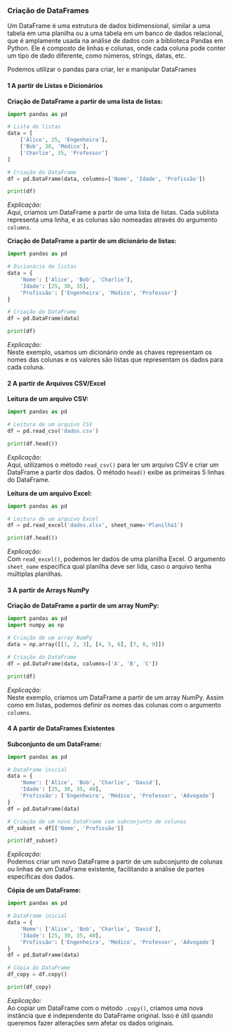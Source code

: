 ###  **Criação de DataFrames**

Um DataFrame é uma estrutura de dados bidimensional, similar a uma tabela em uma planilha ou a uma tabela em um banco de dados relacional, que é amplamente usada na análise de dados com a biblioteca Pandas em Python. Ele é composto de linhas e colunas, onde cada coluna pode conter um tipo de dado diferente, como números, strings, datas, etc.

Podemos utilizar o pandas para criar, ler e manipular DataFrames

#### 1 **A partir de Listas e Dicionários**

**Criação de DataFrame a partir de uma lista de listas:**
```python
import pandas as pd

# Lista de listas
data = [
    ['Alice', 25, 'Engenheira'],
    ['Bob', 30, 'Médico'],
    ['Charlie', 35, 'Professor']
]

# Criação do DataFrame
df = pd.DataFrame(data, columns=['Nome', 'Idade', 'Profissão'])

print(df)
```
*Explicação:*  
Aqui, criamos um DataFrame a partir de uma lista de listas. Cada sublista representa uma linha, e as colunas são nomeadas através do argumento `columns`.

**Criação de DataFrame a partir de um dicionário de listas:**
```python
import pandas as pd

# Dicionário de listas
data = {
    'Nome': ['Alice', 'Bob', 'Charlie'],
    'Idade': [25, 30, 35],
    'Profissão': ['Engenheira', 'Médico', 'Professor']
}

# Criação do DataFrame
df = pd.DataFrame(data)

print(df)
```
*Explicação:*  
Neste exemplo, usamos um dicionário onde as chaves representam os nomes das colunas e os valores são listas que representam os dados para cada coluna.

#### 2 **A partir de Arquivos CSV/Excel**

**Leitura de um arquivo CSV:**
```python
import pandas as pd

# Leitura de um arquivo CSV
df = pd.read_csv('dados.csv')

print(df.head())
```
*Explicação:*  
Aqui, utilizamos o método `read_csv()` para ler um arquivo CSV e criar um DataFrame a partir dos dados. O método `head()` exibe as primeiras 5 linhas do DataFrame.

**Leitura de um arquivo Excel:**
```python
import pandas as pd

# Leitura de um arquivo Excel
df = pd.read_excel('dados.xlsx', sheet_name='Planilha1')

print(df.head())
```
*Explicação:*  
Com `read_excel()`, podemos ler dados de uma planilha Excel. O argumento `sheet_name` especifica qual planilha deve ser lida, caso o arquivo tenha múltiplas planilhas.

#### 3 **A partir de Arrays NumPy**

**Criação de DataFrame a partir de um array NumPy:**
```python
import pandas as pd
import numpy as np

# Criação de um array NumPy
data = np.array([[1, 2, 3], [4, 5, 6], [7, 8, 9]])

# Criação do DataFrame
df = pd.DataFrame(data, columns=['A', 'B', 'C'])

print(df)
```
*Explicação:*  
Neste exemplo, criamos um DataFrame a partir de um array NumPy. Assim como em listas, podemos definir os nomes das colunas com o argumento `columns`.

#### 4 **A partir de DataFrames Existentes**

**Subconjunto de um DataFrame:**
```python
import pandas as pd

# DataFrame inicial
data = {
    'Nome': ['Alice', 'Bob', 'Charlie', 'David'],
    'Idade': [25, 30, 35, 40],
    'Profissão': ['Engenheira', 'Médico', 'Professor', 'Advogado']
}
df = pd.DataFrame(data)

# Criação de um novo DataFrame com subconjunto de colunas
df_subset = df[['Nome', 'Profissão']]

print(df_subset)
```
*Explicação:*  
Podemos criar um novo DataFrame a partir de um subconjunto de colunas ou linhas de um DataFrame existente, facilitando a análise de partes específicas dos dados.

**Cópia de um DataFrame:**
```python
import pandas as pd

# DataFrame inicial
data = {
    'Nome': ['Alice', 'Bob', 'Charlie', 'David'],
    'Idade': [25, 30, 35, 40],
    'Profissão': ['Engenheira', 'Médico', 'Professor', 'Advogado']
}
df = pd.DataFrame(data)

# Cópia do DataFrame
df_copy = df.copy()

print(df_copy)
```
*Explicação:*  
Ao copiar um DataFrame com o método `.copy()`, criamos uma nova instância que é independente do DataFrame original. Isso é útil quando queremos fazer alterações sem afetar os dados originais.
